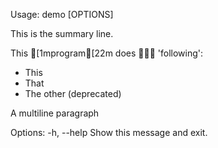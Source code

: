 Usage: demo [OPTIONS]

  This is the summary line.

  This [1mprogram[22m does 𝘵𝘩𝘦 'following':
   * This
   * That
   * The other (deprecated)

  A multiline paragraph

Options:
  -h, --help  Show this message and exit.
